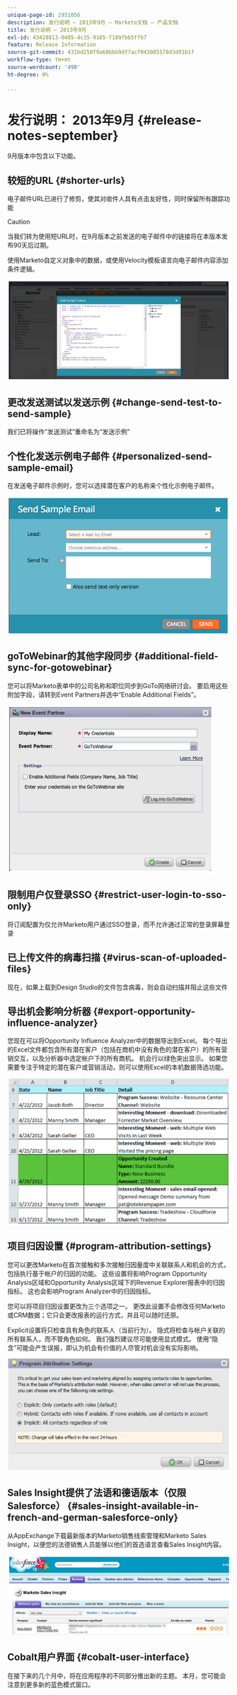 ```yaml
---
unique-page-id: 2951056
description: 发行说明 — 2013年9月 — Marketo文档 — 产品文档
title: 发行说明 — 2013年9月
exl-id: 43428813-0405-4c35-9165-f189fbb5ffb7
feature: Release Information
source-git-commit: 431bd258f9a68bbb9df7acf043085578d3d91b1f
workflow-type: tm+mt
source-wordcount: '498'
ht-degree: 0%

---
```


# 发行说明： 2013年9月 {#release-notes-september}

9月版本中包含以下功能。

## 较短的URL {#shorter-urls}

电子邮件URL已进行了修剪，使其对收件人具有点击友好性，同时保留所有跟踪功能

>[!CAUTION]
>
>当我们转为使用短URL时，在9月版本之前发送的电子邮件中的链接将在本版本发布90天后过期。

使用Marketo自定义对象中的数据，或使用Velocity模板语言向电子邮件内容添加条件逻辑。

![](assets/image2014-9-22-17-3a10-3a56.png)

## 更改发送测试以发送示例 {#change-send-test-to-send-sample}

我们已将操作“发送测试”重命名为“发送示例”

## 个性化发送示例电子邮件 {#personalized-send-sample-email}

在发送电子邮件示例时，您可以选择潜在客户的名称来个性化示例电子邮件。

![](assets/image2014-9-22-17-3a11-3a22.png)

## goToWebinar的其他字段同步 {#additional-field-sync-for-gotowebinar}

您可以将Marketo表单中的公司名称和职位同步到GoTo网络研讨会。 要启用这些附加字段，请转到Event Partners并选中“Enable Additional Fields”。

![](assets/image2014-9-22-17-3a11-3a53.png)

## 限制用户仅登录SSO {#restrict-user-login-to-sso-only}

将订阅配置为仅允许Marketo用户通过SSO登录，而不允许通过正常的登录屏幕登录

## 已上传文件的病毒扫描 {#virus-scan-of-uploaded-files}

现在，如果上载到Design Studio的文件包含病毒，则会自动扫描并阻止这些文件

## 导出机会影响分析器 {#export-opportunity-influence-analyzer}

您现在可以将Opportunity Influence Analyzer中的数据导出到Excel。 每个导出的Excel文件都包含所有潜在客户（包括在商机中没有角色的潜在客户）的所有营销交互，以及分析器中选定帐户下的所有商机。 机会行以绿色突出显示。 如果您需要专注于特定的潜在客户或营销活动，则可以使用Excel的本机数据筛选功能。

![](assets/image2014-9-22-17-3a12-3a23.png)

## 项目归因设置 {#program-attribution-settings}

您可以更改Marketo在首次接触和多次接触归因量度中关联联系人和机会的方式，包括执行基于帐户的归因的功能。 这些设置将影响Program Opportunity Analysis区域和Opportunity Analysis区域下的Revenue Explorer报表中的归因指标。 这也会影响Program Analyzer中的归因指标。

您可以将项目归因设置更改为三个选项之一。 更改此设置不会修改任何Marketo或CRM数据；它只会更改报表的运行方式，并且可以随时还原。

Explicit设置将只检查具有角色的联系人（当前行为）。 隐式将检查与帐户关联的所有联系人，而不管角色如何。 我们强烈建议尽可能使用显式模式。 使用“隐含”可能会产生误报，即认为机会有价值的人尽管对机会没有实际影响。

![](assets/image2014-9-22-17-3a12-3a43.png)

## Sales Insight提供了法语和德语版本（仅限Salesforce） {#sales-insight-available-in-french-and-german-salesforce-only}

从AppExchange下载最新版本的Marketo销售线索管理和Marketo Sales Insight，以便您的法德销售人员能够以他们的首选语言查看Sales Insight内容。

![](assets/image2014-9-22-17-3a13-3a12.png)

## Cobalt用户界面 {#cobalt-user-interface}

在接下来的几个月中，将在应用程序的不同部分推出新的主题。 本月，您可能会注意到更多新的蓝色模式窗口。
